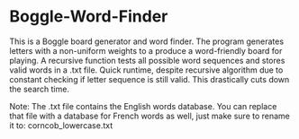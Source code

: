 # Boggle-Word-Finder

This is a Boggle board generator and word finder.
The program generates letters with a non-uniform weights to a produce a word-friendly board for playing.
A recursive function tests all possible word sequences and stores valid words in a .txt file.
Quick runtime, despite recursive algorithm due to constant checking if letter sequence is still valid. This drastically cuts down the search time.

Note: The .txt file contains the English words database. You can replace that file with a database for French words as well, just make sure to rename it to: corncob_lowercase.txt
